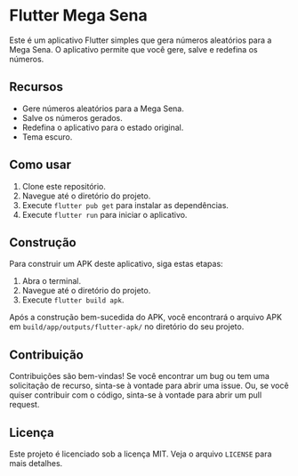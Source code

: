 # Flutter Mega Sena

Este é um aplicativo Flutter simples que gera números aleatórios para a Mega Sena. O aplicativo permite que você gere, salve e redefina os números.

## Recursos

- Gere números aleatórios para a Mega Sena.
- Salve os números gerados.
- Redefina o aplicativo para o estado original.
- Tema escuro.

## Como usar

1. Clone este repositório.
2. Navegue até o diretório do projeto.
3. Execute `flutter pub get` para instalar as dependências.
4. Execute `flutter run` para iniciar o aplicativo.

## Construção

Para construir um APK deste aplicativo, siga estas etapas:

1. Abra o terminal.
2. Navegue até o diretório do projeto.
3. Execute `flutter build apk`.

Após a construção bem-sucedida do APK, você encontrará o arquivo APK em `build/app/outputs/flutter-apk/` no diretório do seu projeto.

## Contribuição

Contribuições são bem-vindas! Se você encontrar um bug ou tem uma solicitação de recurso, sinta-se à vontade para abrir uma issue. Ou, se você quiser contribuir com o código, sinta-se à vontade para abrir um pull request.

## Licença

Este projeto é licenciado sob a licença MIT. Veja o arquivo `LICENSE` para mais detalhes.
